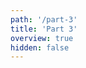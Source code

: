 ```yaml
---
path: '/part-3'
title: 'Part 3'
overview: true
hidden: false
---
```


<pages-in-this-section></pages-in-this-section>
